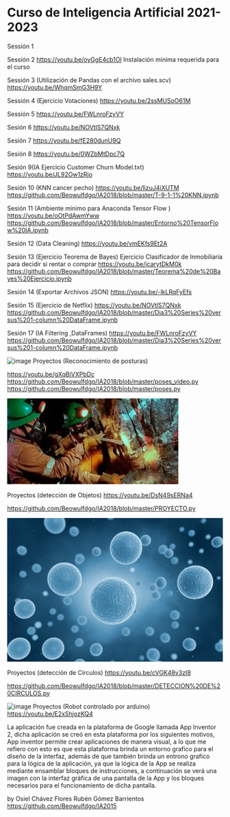 # Curso de Inteligencia Artificial 2021-2023

Sessión 1

Sessión 2
https://youtu.be/oyGgE4cb1OI
Instalación minima requerida para el curso

Sessión 3 (Utilización de Pandas con el  archivo sales.scv)
https://youtu.be/WhqmSmG3H9Y

Sessión 4 (Ejercicio Votaciones)
https://youtu.be/2ssMUSoO61M

Sessión 5
https://youtu.be/FWLnroFzyVY

Sesión 6
https://youtu.be/NOVtlS7QNxk

Sesión 7
https://youtu.be/fE280dunU9Q

Sesión 8
https://youtu.be/0WZbMtDpc7Q

Sesión 9(IA  Ejercicio Customer Churn Model.txt)
https://youtu.be/JL92Ow1zRjo

Sesión 10 (KNN cancer pecho)
https://youtu.be/lizuJ4iXUTM
https://github.com/Beowulfdgo/IA2018/blob/master/T-9-1-1%20KNN.ipynb


Sesión 11 (Ambiente mínimo para Anaconda Tensor Flow )
https://youtu.be/oOtPdAwmYww
https://github.com/Beowulfdgo/IA2018/blob/master/Entorno%20TensorFlow%20IA.ipynb

Sesión 12 (Data Cleaning)
https://youtu.be/vmEKfs9Et2A


Sesión 13 (Ejercicio Teorema de Bayes)
Ejercicio Clasificador de Inmobiliaria para decidir si rentar o comprar
https://youtu.be/jcarytDkM0k
https://github.com/Beowulfdgo/IA2018/blob/master/Teorema%20de%20Bayes%20Ejercicio.ipynb

Sesión 14 (Exportar Archivos JSON)
https://youtu.be/-lkLRqFyEfs

Sesión 15 (Ejercicio de Netflix)
https://youtu.be/NOVtlS7QNxk
https://github.com/Beowulfdgo/IA2018/blob/master/Dia3%20Series%20versus%201-column%20DataFrame.ipynb


Sesión 17 (IA Filtering ,DataFrames)
https://youtu.be/FWLnroFzyVY
https://github.com/Beowulfdgo/IA2018/blob/master/Dia3%20Series%20versus%201-column%20DataFrame.ipynb


![image](https://github.com/Beowulfdgo/IA2018/assets/1202553/78a845c9-e86a-471b-a542-cae4f1bafe1e)
Proyectos (Reconocimiento de posturas)

https://youtu.be/gXqBiVXPbDc
https://github.com/Beowulfdgo/IA2018/blob/master/poses_video.py
https://github.com/Beowulfdgo/IA2018/blob/master/poses.py

![image](https://github.com/Beowulfdgo/IA2018/blob/master/mina.jpg)

Proyectos (detección de Objetos)
https://youtu.be/DsN49sERNa4

https://github.com/Beowulfdgo/IA2018/blob/master/PROYECTO.py

![image](https://github.com/Beowulfdgo/IA2018/blob/master/celula4.png)

Proyectos (detección de Círculos)
https://youtu.be/cVGK48v3zI8

https://github.com/Beowulfdgo/IA2018/blob/master/DETECCION%20DE%20CIRCULOS.py

![image](https://github.com/Beowulfdgo/IA2018/assets/1202553/6556a392-920c-41e3-882d-104ee838566e)
Proyectos (Robot controlado por arduino)
https://youtu.be/E2xShjozKQ4

La aplicación fue creada en la plataforma de Google llamada App Inventor 2, dicha aplicación se creó en esta plataforma por los siguientes motivos, App inventor permite crear aplicaciones de manera visual, a lo que me refiero con esto es que esta plataforma brinda un entorno grafico para el diseño de la interfaz, además de que también brinda un entrono grafico para la lógica de la aplicación, ya que la lógica de la App se realiza mediante ensamblar bloques de instrucciones, a continuación se verá una imagen con la interfaz gráfica de una pantalla de la App y los bloques necesarios para el funcionamiento de dicha pantalla.

by 
Osiel Chávez Flores
Rubén Gómez Barrientos
https://github.com/Beowulfdgo/IA2015

